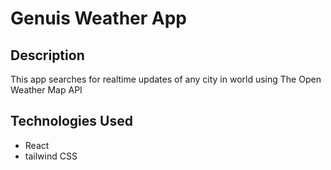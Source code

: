 # Genuis Weather App

## Description
This app searches for realtime updates of any city in world using The Open Weather Map API

## Technologies Used
- React
- tailwind CSS
